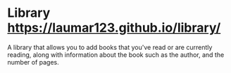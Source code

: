# Library https://laumar123.github.io/library/
A library that allows you to add books that you've read or are currently reading, along with information about the book such as the author, and the number of pages.
